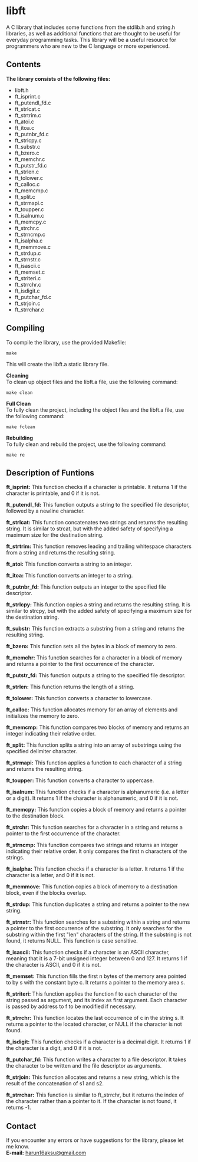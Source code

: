 # libft


A C library that includes some functions from the stdlib.h and string.h libraries, as well as additional functions that are thought to be useful for everyday programming tasks. This library will be a useful resource for programmers who are new to the C language or more experienced.




## Contents


**The library consists of the following files:**

* libft.h
* ft_isprint.c
* ft_putendl_fd.c
* ft_strlcat.c
* ft_strtrim.c
* ft_atoi.c
* ft_itoa.c
* ft_putnbr_fd.c
* ft_strlcpy.c
* ft_substr.c
* ft_bzero.c
* ft_memchr.c
* ft_putstr_fd.c
* ft_strlen.c
* ft_tolower.c
* ft_calloc.c
* ft_memcmp.c
* ft_split.c
* ft_strmapi.c
* ft_toupper.c
* ft_isalnum.c
* ft_memcpy.c
* ft_strchr.c
* ft_strncmp.c
* ft_isalpha.c
* ft_memmove.c
* ft_strdup.c
* ft_strnstr.c
* ft_isascii.c
* ft_memset.c
* ft_striteri.c
* ft_strrchr.c
* ft_isdigit.c
* ft_putchar_fd.c
* ft_strjoin.c
* ft_strrchar.c

## Compiling  

To compile the library, use the provided Makefile:

```
make
```
This will create the libft.a static library file.

**Cleaning**  
To clean up object files and the libft.a file, use the following command:  
```
make clean
```
**Full Clean**  
To fully clean the project, including the object files and the libft.a file, use the following command:  
```
make fclean
```
**Rebuilding**  
To fully clean and rebuild the project, use the following command:  
```
make re
```

## Description of Funtions  

**ft_isprint:** This function checks if a character is printable. It returns 1 if the character is printable, and 0 if it is not.

**ft_putendl_fd:** This function outputs a string to the specified file descriptor, followed by a newline character.

**ft_strlcat:** This function concatenates two strings and returns the resulting string. It is similar to strcat, but with the added safety of specifying a maximum size for the destination string.

**ft_strtrim:** This function removes leading and trailing whitespace characters from a string and returns the resulting string.

**ft_atoi:** This function converts a string to an integer.

**ft_itoa:** This function converts an integer to a string.

**ft_putnbr_fd:** This function outputs an integer to the specified file descriptor.

**ft_strlcpy:** This function copies a string and returns the resulting string. It is similar to strcpy, but with the added safety of specifying a maximum size for the destination string.

**ft_substr:** This function extracts a substring from a string and returns the resulting string.

**ft_bzero:** This function sets all the bytes in a block of memory to zero.

**ft_memchr:** This function searches for a character in a block of memory and returns a pointer to the first occurrence of the character.

**ft_putstr_fd:** This function outputs a string to the specified file descriptor.

**ft_strlen:** This function returns the length of a string.

**ft_tolower:** This function converts a character to lowercase.

**ft_calloc:** This function allocates memory for an array of elements and initializes the memory to zero.

**ft_memcmp:** This function compares two blocks of memory and returns an integer indicating their relative order.

**ft_split:** This function splits a string into an array of substrings using the specified delimiter character.

**ft_strmapi:** This function applies a function to each character of a string and returns the resulting string.

**ft_toupper:** This function converts a character to uppercase.

**ft_isalnum:** This function checks if a character is alphanumeric (i.e. a letter or a digit). It returns 1 if the character is alphanumeric, and 0 if it is not.

**ft_memcpy:** This function copies a block of memory and returns a pointer to the destination block.

**ft_strchr:** This function searches for a character in a string and returns a pointer to the first occurrence of the character.

**ft_strncmp:** This function compares two strings and returns an integer indicating their relative order. It only compares the first n characters of the strings.

**ft_isalpha:** This function checks if a character is a letter. It returns 1 if the character is a letter, and 0 if it is not.

**ft_memmove:** This function copies a block of memory to a destination block, even if the blocks overlap.

**ft_strdup:** This function duplicates a string and returns a pointer to the new string.

**ft_strnstr:** This function searches for a substring within a string and returns a pointer to the first occurrence of the substring. It only searches for the substring within the first "len" characters of the string. If the substring is not found, it returns NULL. This function is case sensitive.

**ft_isascii:** This function checks if a character is an ASCII character, meaning that it is a 7-bit unsigned integer between 0 and 127. It returns 1 if the character is ASCII, and 0 if it is not.

**ft_memset:** This function fills the first n bytes of the memory area pointed to by s with the constant byte c. It returns a pointer to the memory area s.

**ft_striteri:** This function applies the function f to each character of the string passed as argument, and its index as first argument. Each character is passed by address to f to be modified if necessary.

**ft_strrchr:** This function locates the last occurrence of c in the string s. It returns a pointer to the located character, or NULL if the character is not found.

**ft_isdigit:** This function checks if a character is a decimal digit. It returns 1 if the character is a digit, and 0 if it is not.

**ft_putchar_fd:** This function writes a character to a file descriptor. It takes the character to be written and the file descriptor as arguments.

**ft_strjoin:** This function allocates and returns a new string, which is the result of the concatenation of s1 and s2.

**ft_strrchar:** This function is similar to ft_strrchr, but it returns the index of the character rather than a pointer to it. If the character is not found, it returns -1.

## Contact

If you encounter any errors or have suggestions for the library, please let me know.  
**E-mail:** <harun16aksu@gmail.com> 
